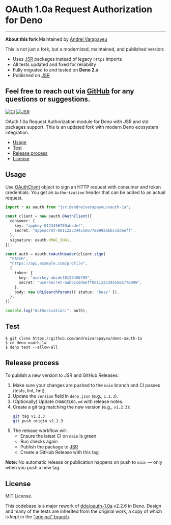 # OAuth 1.0a Request Authorization for Deno

---
**About this fork**
Maintained by [Andrei Varapayeu](https://github.com/thisavoropaev)

This is not just a fork, but a modernized, maintained, and published version:
- Uses [JSR](https://jsr.io) packages instead of legacy `https` imports
- All tests updated and fixed for reliability
- Fully migrated to and tested on **Deno 2.x**
- Published on [JSR](https://jsr.io/@thisavoropaev/oauth-1a)

Feel free to reach out via [GitHub](https://github.com/thisavoropaev) for any questions or suggestions.
---

[![CI][test-badge]][test-url] [![JSR][jsr-badge]][jsr-url]

OAuth 1.0a Request Authorization module for Deno with JSR and std packages
support. This is an updated fork with modern Deno ecosystem integration.

- [Usage](#usage)
- [Test](#test)
- [Release process](#release-process)
- [License](#license)

[test-badge]: https://github.com/thisavoropaev/oauth-1.0a/actions/workflows/test.yml/badge.svg
[test-url]: https://github.com/thisavoropaev/oauth-1.0a/actions/workflows/test.yml
[jsr-badge]: https://jsr.io/badges/@thisavoropaev/oauth-1a
[jsr-url]: https://jsr.io/@thisavoropaev/oauth-1a

## Usage

Use [OAuthClient][doc-OAuthClient] object to sign an HTTP request with consumer
and token credentials. You get an `Authorization` header that can be added to an
actual request.

```typescript
import * as oauth from "jsr:@andreivarapayeu/oauth-1a";

const client = new oauth.OAuthClient({
  consumer: {
    key: "appkey-0123456789abcdef",
    secret: "appsecret-00112233445566778899aabbccddeeff",
  },
  signature: oauth.HMAC_SHA1,
});

const auth = oauth.toAuthHeader(client.sign(
  "PATCH",
  "https://api.example.com/profile",
  {
    token: {
      key: "userkey-abcdef0123456789",
      secret: "usersecret-aabbccddeeff00112233445566778899",
    },
    body: new URLSearchParams({ status: "busy" }),
  },
));

console.log("Authorization:", auth);
```

[doc-OAuthClient]: https://jsr.io/@thisavoropaev/oauth-1a/doc/~/OAuthClient

## Test

```console
$ git clone https://github.com/andreivarapayeu/deno-oauth-1a
$ cd deno-oauth-1a
$ deno test --allow-all
```

## Release process

To publish a new version to JSR and GitHub Releases:

1. Make sure your changes are pushed to the `main` branch and CI passes (tests,
   lint, fmt).
2. Update the `version` field in `deno.json` (e.g., `1.2.3`).
3. (Optionally) Update `CHANGELOG.md` with release notes.
4. Create a git tag matching the new version (e.g., `v1.2.3`):
   ```sh
   git tag v1.2.3
   git push origin v1.2.3
   ```
5. The release workflow will:
   - Ensure the latest CI on `main` is green
   - Run checks again
   - Publish the package to [JSR](https://jsr.io/@thisavoropaev/oauth-1a)
   - Create a GitHub Release with this tag

**Note:** No automatic release or publication happens on push to `main` — only
when you push a new tag.

## License

MIT License.

This codebase is a major rework of [ddo/oauth-1.0a][ddo] v2.2.6 in Deno. Design
and many of the tests are inherited from the original work, a copy of which is
kept in the ["original" branch][original].

[ddo]: https://github.com/ddo/oauth-1.0a
[original]: https://github.com/snsinfu/deno-oauth-1a/tree/original
